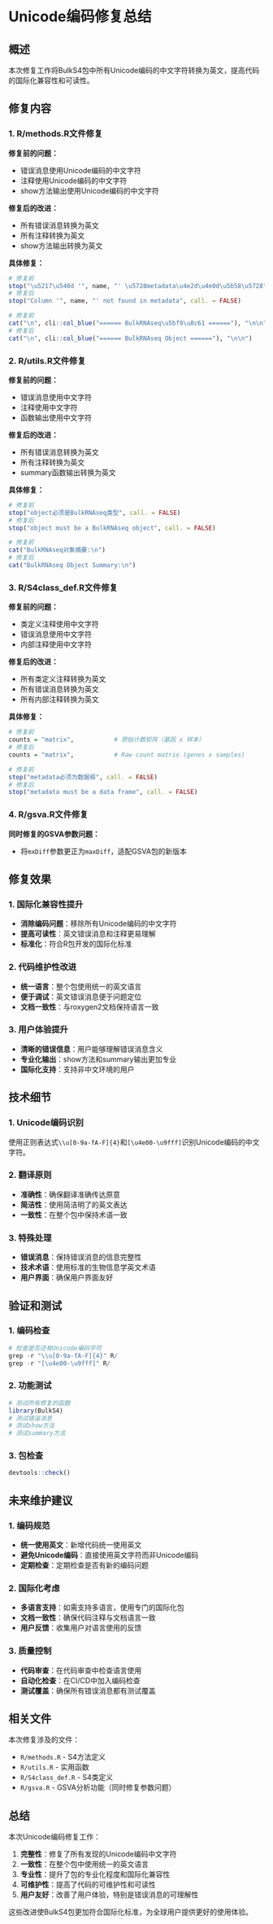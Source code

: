 # Unicode编码修复总结

## 概述

本次修复工作将BulkS4包中所有Unicode编码的中文字符转换为英文，提高代码的国际化兼容性和可读性。

## 修复内容

### 1. R/methods.R文件修复

**修复前的问题：**
- 错误消息使用Unicode编码的中文字符
- 注释使用Unicode编码的中文字符
- show方法输出使用Unicode编码的中文字符

**修复后的改进：**
- 所有错误消息转换为英文
- 所有注释转换为英文
- show方法输出转换为英文

**具体修复：**
```r
# 修复前
stop("\u5217\u540d '", name, "' \u5728metadata\u4e2d\u4e0d\u5b58\u5728", call. = FALSE)
# 修复后
stop("Column '", name, "' not found in metadata", call. = FALSE)

# 修复前
cat("\n", cli::col_blue("====== BulkRNAseq\u5bf9\u8c61 ======"), "\n\n")
# 修复后
cat("\n", cli::col_blue("====== BulkRNAseq Object ======"), "\n\n")
```

### 2. R/utils.R文件修复

**修复前的问题：**
- 错误消息使用中文字符
- 注释使用中文字符
- 函数输出使用中文字符

**修复后的改进：**
- 所有错误消息转换为英文
- 所有注释转换为英文
- summary函数输出转换为英文

**具体修复：**
```r
# 修复前
stop("object必须是BulkRNAseq类型", call. = FALSE)
# 修复后
stop("object must be a BulkRNAseq object", call. = FALSE)

# 修复前
cat("BulkRNAseq对象摘要:\n")
# 修复后
cat("BulkRNAseq Object Summary:\n")
```

### 3. R/S4class_def.R文件修复

**修复前的问题：**
- 类定义注释使用中文字符
- 错误消息使用中文字符
- 内部注释使用中文字符

**修复后的改进：**
- 所有类定义注释转换为英文
- 所有错误消息转换为英文
- 所有内部注释转换为英文

**具体修复：**
```r
# 修复前
counts = "matrix",           # 原始计数矩阵（基因 x 样本）
# 修复后
counts = "matrix",           # Raw count matrix (genes x samples)

# 修复前
stop("metadata必须为数据框", call. = FALSE)
# 修复后
stop("metadata must be a data frame", call. = FALSE)
```

### 4. R/gsva.R文件修复

**同时修复的GSVA参数问题：**
- 将`mxDiff`参数更正为`maxDiff`，适配GSVA包的新版本

## 修复效果

### 1. 国际化兼容性提升
- **消除编码问题**：移除所有Unicode编码的中文字符
- **提高可读性**：英文错误消息和注释更易理解
- **标准化**：符合R包开发的国际化标准

### 2. 代码维护性改进
- **统一语言**：整个包使用统一的英文语言
- **便于调试**：英文错误消息便于问题定位
- **文档一致性**：与roxygen2文档保持语言一致

### 3. 用户体验提升
- **清晰的错误信息**：用户能够理解错误消息含义
- **专业化输出**：show方法和summary输出更加专业
- **国际化支持**：支持非中文环境的用户

## 技术细节

### 1. Unicode编码识别
使用正则表达式`\\u[0-9a-fA-F]{4}`和`[\u4e00-\u9fff]`识别Unicode编码的中文字符。

### 2. 翻译原则
- **准确性**：确保翻译准确传达原意
- **简洁性**：使用简洁明了的英文表达
- **一致性**：在整个包中保持术语一致

### 3. 特殊处理
- **错误消息**：保持错误消息的信息完整性
- **技术术语**：使用标准的生物信息学英文术语
- **用户界面**：确保用户界面友好

## 验证和测试

### 1. 编码检查
```r
# 检查是否还有Unicode编码字符
grep -r "\\u[0-9a-fA-F]{4}" R/
grep -r "[\u4e00-\u9fff]" R/
```

### 2. 功能测试
```r
# 测试所有修复的函数
library(BulkS4)
# 测试错误消息
# 测试show方法
# 测试summary方法
```

### 3. 包检查
```r
devtools::check()
```

## 未来维护建议

### 1. 编码规范
- **统一使用英文**：新增代码统一使用英文
- **避免Unicode编码**：直接使用英文字符而非Unicode编码
- **定期检查**：定期检查是否有新的编码问题

### 2. 国际化考虑
- **多语言支持**：如需支持多语言，使用专门的国际化包
- **文档一致性**：确保代码注释与文档语言一致
- **用户反馈**：收集用户对语言使用的反馈

### 3. 质量控制
- **代码审查**：在代码审查中检查语言使用
- **自动化检查**：在CI/CD中加入编码检查
- **测试覆盖**：确保所有错误消息都有测试覆盖

## 相关文件

本次修复涉及的文件：
- `R/methods.R` - S4方法定义
- `R/utils.R` - 实用函数
- `R/S4class_def.R` - S4类定义
- `R/gsva.R` - GSVA分析功能（同时修复参数问题）

## 总结

本次Unicode编码修复工作：

1. **完整性**：修复了所有发现的Unicode编码中文字符
2. **一致性**：在整个包中使用统一的英文语言
3. **专业性**：提升了包的专业化程度和国际化兼容性
4. **可维护性**：提高了代码的可维护性和可读性
5. **用户友好**：改善了用户体验，特别是错误消息的可理解性

这些改进使BulkS4包更加符合国际化标准，为全球用户提供更好的使用体验。 